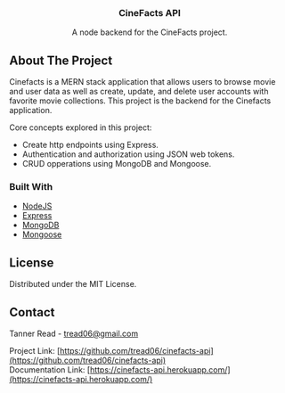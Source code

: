 <br />
<div align="center"> 

  <h3 align="center">CineFacts API</h3>

  <p align="center">
    A node backend for the CineFacts project.  
  </p>
</div>


<!-- ABOUT THE PROJECT -->
## About The Project

Cinefacts is a MERN stack application that allows users to browse movie and user data as well as create, update, and delete user accounts with favorite movie collections. This project is the backend for the Cinefacts application.

Core concepts explored in this project:
* Create http endpoints using Express.
* Authentication and authorization using JSON web tokens.
* CRUD opperations using MongoDB and Mongoose.

### Built With

* [NodeJS](https://nodejs.org/en/)
* [Express](https://expressjs.com/)
* [MongoDB](https://www.mongodb.com/)
* [Mongoose](https://mongoosejs.com/)

<!-- LICENSE -->
## License

Distributed under the MIT License.

<!-- CONTACT -->
## Contact

Tanner Read - tread06@gmail.com

Project Link: [https://github.com/tread06/cinefacts-api](https://github.com/tread06/cinefacts-api)
<br />
Documentation Link: [https://cinefacts-api.herokuapp.com/](https://cinefacts-api.herokuapp.com/)

<!-- MARKDOWN LINKS & IMAGES -->
[product-screenshot]: images/screenshot.png
